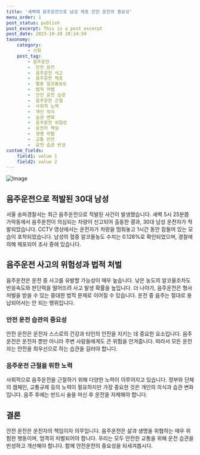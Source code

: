 ```yaml
---
title: '새벽에 음주운전으로 남성 체포 안전 운전의 중요성'
menu_order: 1
post_status: publish
post_excerpt: This is a post excerpt
post_date: 2023-10-20 20:14:59
taxonomy:
    category:
        - 사회
    post_tag:
        - 음주운전
        -  안전 운전
        -  음주운전 사고
        -  음주운전 체포
        -  혈중 알코올농도
        -  법적 처벌
        -  안전 운전 습관
        -  음주운전 근절
        -  사회적 노력
        -  개인 의식
        -  습관 변화
        -  음주운전 위험성
        -  운전자 책임
        -  생명 위협
        -  교통 안전
        -  운전 습관 반성
custom_fields:
    field1: value 1
    field2: value 2
---
```


![Image](https://imgnews.pstatic.net/image/449/2024/02/07/0000267514_001_20240207122101484.jpg?type=w647)


## 음주운전으로 적발된 30대 남성
서울 송파경찰서는 최근 음주운전으로 적발된 사건이 발생했습니다. 새벽 5시 25분쯤 가락동에서 음주운전이 의심되는 차량이 신고되어 출동한 결과, 30대 남성 운전자가 적발되었습니다. CCTV 영상에서는 운전자가 차량을 멈춰놓고 1시간 동안 잠들어 있는 모습이 포착되었습니다. 남성의 혈중 알코올농도 수치는 0.126%로 확인되었으며, 경찰에 의해 체포되어 조사 중에 있습니다.

## 음주운전 사고의 위험성과 법적 처벌
음주운전은 운전 중 사고를 유발할 가능성이 매우 높습니다. 낮은 농도의 알코올조차도 반응속도와 판단력을 떨어뜨려 사고 발생 확률을 높입니다. 더 나아가, 음주운전은 형사 처벌을 받을 수 있는 중대한 법적 문제로 이어질 수 있습니다. 운전 중 음주는 절대로 용납되어서는 안 되는 행위입니다.

### 안전 운전 습관의 중요성
안전 운전은 운전자 스스로의 건강과 타인의 안전을 지키는 데 중요한 요소입니다. 음주운전은 운전자 뿐만 아니라 주변 사람들에게도 큰 위험을 안겨줍니다. 따라서 모든 운전자는 안전을 최우선으로 하는 습관을 길러야 합니다.

### 음주운전 근절을 위한 노력
사회적으로 음주운전을 근절하기 위해 다양한 노력이 이루어지고 있습니다. 정부와 단체의 캠페인, 교통규제 등의 노력이 필요하지만 가장 중요한 것은 개인의 의식과 습관 변화입니다. 음주 후에는 반드시 술을 마신 후 운전을 자제해야 합니다.

## 결론
안전 운전은 운전자의 책임이자 의무입니다. 음주운전은 삶과 생명을 위협하는 매우 위험한 행동이며, 엄격히 처벌되어야 합니다. 우리는 모두 안전한 교통을 위해 운전 습관을 반성하고 개선해야 합니다. 함께 안전운전의 중요성을 되새겨봅시다.
